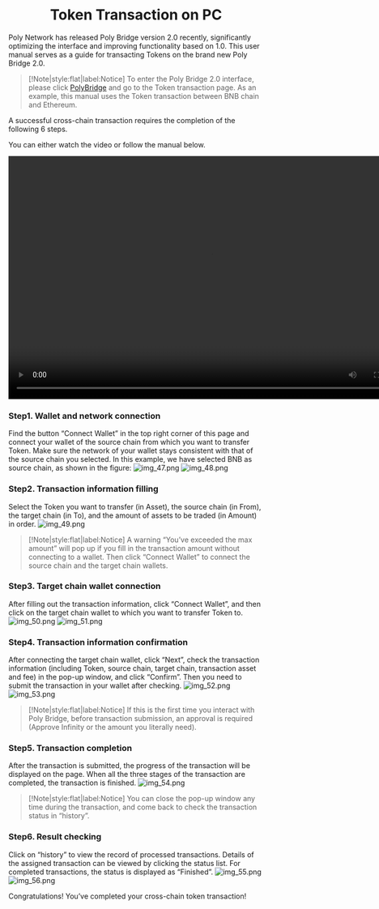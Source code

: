 <h1 align="center">Token Transaction on PC</h1>


Poly Network has released Poly Bridge version 2.0 recently, significantly optimizing the interface and improving functionality based on 1.0. 
This user manual serves as a guide for transacting Tokens on the brand new Poly Bridge 2.0.

> [!Note|style:flat|label:Notice]
> To enter the Poly Bridge 2.0 interface, please click [PolyBridge](https://bridge.poly.network/) and go to the Token transaction page. 
> As an example, this manual uses the Token transaction between BNB chain and Ethereum. 

A successful cross-chain transaction requires the completion of the following 6 steps.

You can either watch the video or follow the manual below.

<html>
<body>

<video width="800" height="480" controls="controls">
  <source src="Video for Token Transaction.mp4" type="video/mp4">
  <object data="Video for Token Transaction.mp4" width="800" height="480">
    <embed width="800" height="480" src="Video for Token Transaction.swf">
  </object>

</video>

</body>
</html>

### Step1. Wallet and network connection
Find the button “Connect Wallet” in the top right corner of this page and connect your wallet of the source chain from which you want to transfer Token. 
Make sure the network of your wallet stays consistent with that of the source chain you selected. 
In this example, we have selected BNB as source chain, as shown in the figure:
![img_47.png](img_47.png)
![img_48.png](img_48.png)

### Step2. Transaction information filling
Select the Token you want to transfer (in Asset), the source chain (in From), the target chain (in To), and the amount of assets to be traded (in Amount) in order.
![img_49.png](img_49.png)


> [!Note|style:flat|label:Notice]
> A warning “You’ve exceeded the max amount” will pop up if you fill in the transaction amount without connecting to a wallet. 
> Then click “Connect Wallet” to connect the source chain and the target chain wallets. 


### Step3. Target chain wallet connection
After filling out the transaction information, click “Connect Wallet”, and then click on the target chain wallet to which you want to transfer Token to.
![img_50.png](img_50.png)
![img_51.png](img_51.png)


### Step4. Transaction information confirmation
After connecting the target chain wallet, click “Next”, check the transaction information (including Token, source chain, target chain, transaction asset and fee) in the pop-up window, and click “Confirm”. 
Then you need to submit the transaction in your wallet after checking.
![img_52.png](img_52.png)
![img_53.png](img_53.png)

> [!Note|style:flat|label:Notice]
> If this is the first time you interact with Poly Bridge, before transaction submission, an approval is required (Approve Infinity or the amount you literally need).

### Step5. Transaction completion
After the transaction is submitted, the progress of the transaction will be displayed on the page. 
When all the three stages of the transaction are completed, the transaction is finished.
![img_54.png](img_54.png)


> [!Note|style:flat|label:Notice]
> You can close the pop-up window any time during the transaction, and come back to check the transaction status in “history”.


### Step6. Result checking
Click on “history” to view the record of processed transactions. 
Details of the assigned transaction can be viewed by clicking the status list. 
For completed transactions, the status is displayed as “Finished”.
![img_55.png](img_55.png)
![img_56.png](img_56.png)

Congratulations! You’ve completed your cross-chain token transaction!






